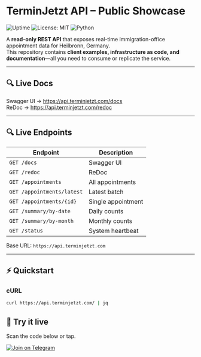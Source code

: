 # TerminJetzt API – Public Showcase
![Uptime](https://github.com/AbdallahZerfaoui/terminjetzt-api-showcase/workflows/health-check/badge.svg)
![License: MIT](https://img.shields.io/badge/license-MIT-green.svg)
![Python](https://img.shields.io/badge/python-3.11-blue)

A **read-only REST API** that exposes real-time immigration-office appointment data for Heilbronn, Germany.  
This repository contains **client examples, infrastructure as code, and documentation**—all you need to consume or replicate the service.

---
## 🔍 Live Docs

Swagger UI → https://api.terminjetzt.com/docs  
ReDoc → https://api.terminjetzt.com/redoc

---

## 🔍 Live Endpoints
| Endpoint | Description |
|----------|-------------|
| `GET /docs` | Swagger UI |
| `GET /redoc` | ReDoc |
| `GET /appointments` | All appointments |
| `GET /appointments/latest` | Latest batch |
| `GET /appointments/{id}` | Single appointment |
| `GET /summary/by-date` | Daily counts |
| `GET /summary/by-month` | Monthly counts |
| `GET /status` | System heartbeat |

Base URL: `https://api.terminjetzt.com`

---

## ⚡ Quickstart

### cURL
```bash
curl https://api.terminjetzt.com/ | jq
```

## 🚀  Try it live
Scan the code below or tap.  

[![Join on Telegram](https://imgur.com/lqLlpdj.png)](https://t.me/TerminJetzt_Heilbronn_OpenSlots)
